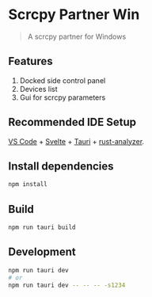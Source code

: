 # Scrcpy Partner Win

> A scrcpy partner for Windows

## Features

1. Docked side control panel
2. Devices list
3. Gui for scrcpy parameters


## Recommended IDE Setup

[VS Code](https://code.visualstudio.com/) + [Svelte](https://marketplace.visualstudio.com/items?itemName=svelte.svelte-vscode) + [Tauri](https://marketplace.visualstudio.com/items?itemName=tauri-apps.tauri-vscode) + [rust-analyzer](https://marketplace.visualstudio.com/items?itemName=rust-lang.rust-analyzer).

## Install dependencies

```bash
npm install
```

## Build

```bash
npm run tauri build
```

## Development

```bash
npm run tauri dev
# or
npm run tauri dev -- -- -- -s1234
```
